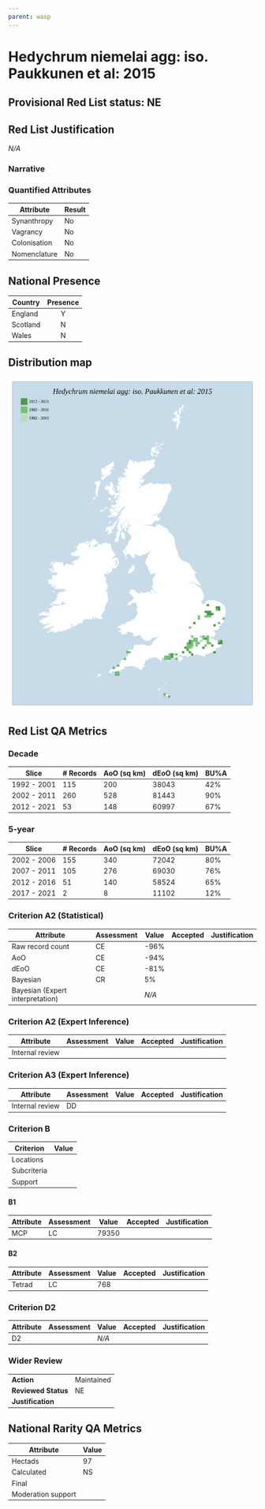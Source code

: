 ```yaml
---
parent: wasp
---
```


# Hedychrum niemelai agg: iso. Paukkunen et al: 2015

## Provisional Red List status: NE

## Red List Justification
*N/A*
### Narrative



### Quantified Attributes
|Attribute|Result|
|---|---|
|Synanthropy|No|
|Vagrancy|No|
|Colonisation|No|
|Nomenclature|No|




## National Presence
|Country|Presence
|---|:-:|
|England|Y|
|Scotland|N|
|Wales|N|


## Distribution map
![](../map/592.svg)

## Red List QA Metrics
### Decade
| Slice | # Records | AoO (sq km) | dEoO (sq km) |BU%A |
|---|---|---|---|---|
|1992 - 2001|115|200|38043|42%|
|2002 - 2011|260|528|81443|90%|
|2012 - 2021|53|148|60997|67%|
### 5-year
| Slice | # Records | AoO (sq km) | dEoO (sq km) |BU%A |
|---|---|---|---|---|
|2002 - 2006|155|340|72042|80%|
|2007 - 2011|105|276|69030|76%|
|2012 - 2016|51|140|58524|65%|
|2017 - 2021|2|8|11102|12%|
### Criterion A2 (Statistical)
|Attribute|Assessment|Value|Accepted|Justification
|---|---|---|---|---|
|Raw record count|CE|-96%|||
|AoO|CE|-94%|||
|dEoO|CE|-81%|||
|Bayesian|CR|5%|||
|Bayesian (Expert interpretation)||*N/A*|||
### Criterion A2 (Expert Inference)
|Attribute|Assessment|Value|Accepted|Justification
|---|---|---|---|---|
|Internal review|||||
### Criterion A3 (Expert Inference)
|Attribute|Assessment|Value|Accepted|Justification
|---|---|---|---|---|
|Internal review|DD||||
### Criterion B
|Criterion| Value|
|---|---|
|Locations||
|Subcriteria||
|Support||
#### B1
|Attribute|Assessment|Value|Accepted|Justification
|---|---|---|---|---|
|MCP|LC|79350|||
#### B2
|Attribute|Assessment|Value|Accepted|Justification
|---|---|---|---|---|
|Tetrad|LC|768|||
### Criterion D2
|Attribute|Assessment|Value|Accepted|Justification
|---|---|---|---|---|
|D2||*N/A*|||
### Wider Review
|  |  |
|---|---|
|**Action**|Maintained|
|**Reviewed Status**|NE|
|**Justification**||


## National Rarity QA Metrics
|Attribute|Value|
|---|---|
|Hectads|97|
|Calculated|NS|
|Final||
|Moderation support||


